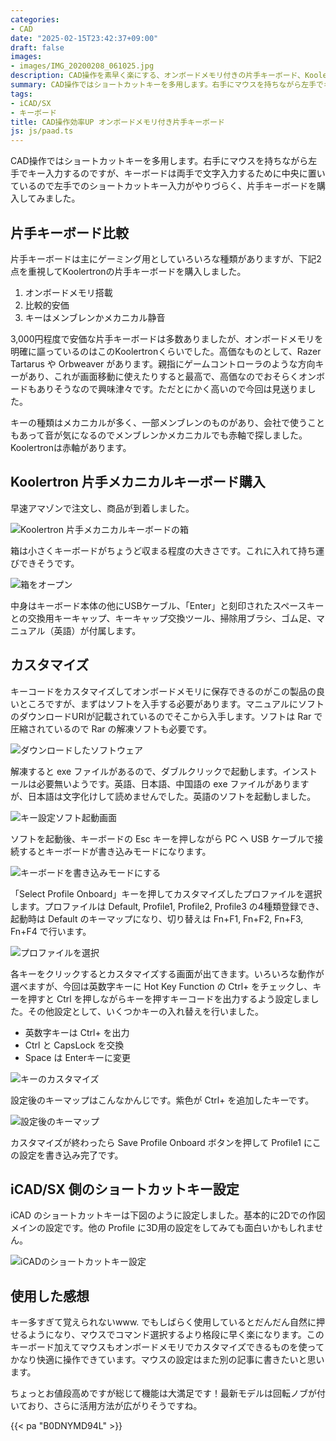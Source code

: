 ```yaml
---
categories:
- CAD
date: "2025-02-15T23:42:37+09:00"
draft: false
images:
- images/IMG_20200208_061025.jpg
description: CAD操作を素早く楽にする、オンボードメモリ付きの片手キーボード、Koolerton片手メカニカルキーボードをレビューします。
summary: CAD操作ではショートカットキーを多用します。右手にマウスを持ちながら左手でキー入力するのですが、キーボードは両手で文字入力するために中央に置いているので左手でのショートカットキー入力がやりづらく、片手キーボードを購入してみました。
tags:
- iCAD/SX
- キーボード
title: CAD操作効率UP オンボードメモリ付き片手キーボード
js: js/paad.ts
---
```


CAD操作ではショートカットキーを多用します。右手にマウスを持ちながら左手でキー入力するのですが、キーボードは両手で文字入力するために中央に置いているので左手でのショートカットキー入力がやりづらく、片手キーボードを購入してみました。

## 片手キーボード比較

片手キーボードは主にゲーミング用としていろいろな種類がありますが、下記2点を重視してKoolertronの片手キーボードを購入しました。

1.  オンボードメモリ搭載
2.  比較的安価
3.  キーはメンブレンかメカニカル静音

3,000円程度で安価な片手キーボードは多数ありましたが、オンボードメモリを明確に謳っているのはこのKoolertronくらいでした。高価なものとして、Razer
Tartarus や Orbweaver
があります。親指にゲームコントローラのような方向キーがあり、これが画面移動に使えたりすると最高で、高価なのでおそらくオンボードもありそうなので興味津々です。ただとにかく高いので今回は見送りました。

キーの種類はメカニカルが多く、一部メンブレンのものがあり、会社で使うこともあって音が気になるのでメンブレンかメカニカルでも赤軸で探しました。Koolertronは赤軸があります。

## Koolertron 片手メカニカルキーボード購入

早速アマゾンで注文し、商品が到着しました。

![Koolertron 片手メカニカルキーボードの箱](./images/IMG_20200208_060659.jpg)

箱は小さくキーボードがちょうど収まる程度の大きさです。これに入れて持ち運びできそうです。

![箱をオープン](./images/IMG_20200208_060747.jpg)

中身はキーボード本体の他にUSBケーブル、「Enter」と刻印されたスペースキーとの交換用キーキャップ、キーキャップ交換ツール、掃除用ブラシ、ゴム足、マニュアル（英語）が付属します。

## カスタマイズ

キーコードをカスタマイズしてオンボードメモリに保存できるのがこの製品の良いところですが、まずはソフトを入手する必要があります。マニュアルにソフトのダウンロードURIが記載されているのでそこから入手します。ソフトは
Rar で圧縮されているので Rar の解凍ソフトも必要です。

![ダウンロードしたソフトウェア](./images/2020-02-08_06h26_15.png)

解凍すると exe
ファイルがあるので、ダブルクリックで起動します。インストールは必要無いようです。英語、日本語、中国語の
exe
ファイルがありますが、日本語は文字化けして読めませんでした。英語のソフトを起動しました。

![キー設定ソフト起動画面](./images/2020-02-08_06h15_47.png)

ソフトを起動後、キーボードの Esc キーを押しながら PC へ USB
ケーブルで接続するとキーボードが書き込みモードになります。

![キーボードを書き込みモードにする](./images/IMG_20200208_061432.jpg)

「Select Profile
Onboard」キーを押してカスタマイズしたプロファイルを選択します。プロファイルは
Default, Profile1, Profile2, Profile3 の4種類登録でき、起動時は Default
のキーマップになり、切り替えは Fn+F1, Fn+F2, Fn+F3, Fn+F4 で行います。

![プロファイルを選択](./images/2020-02-08_06h17_52.png)

各キーをクリックするとカスタマイズする画面が出てきます。いろいろな動作が選べますが、今回は英数字キーに
Hot Key Function の Ctrl+ をチェックし、キーを押すと Ctrl
を押しながらキーを押すキーコードを出力するよう設定しました。その他設定として、いくつかキーの入れ替えを行いました。

-   英数字キーは Ctrl+ を出力
-   Ctrl と CapsLock を交換
-   Space は Enterキーに変更

![キーのカスタマイズ](./images/2020-02-08_06h18_27.png)

設定後のキーマップはこんなかんじです。紫色が Ctrl+ を追加したキーです。

![設定後のキーマップ](./images/2020-02-08_06h19_48.png)

カスタマイズが終わったら Save Profile Onboard ボタンを押して Profile1
にこの設定を書き込み完了です。

## iCAD/SX 側のショートカットキー設定

iCAD
のショートカットキーは下図のように設定しました。基本的に2Dでの作図メインの設定です。他の
Profile に3D用の設定をしてみても面白いかもしれません。

![iCADのショートカットキー設定](./images/2020-02-08_07h19_32.png)

## 使用した感想

キー多すぎて覚えられないwww.
でもしばらく使用しているとだんだん自然に押せるようになり、マウスでコマンド選択するより格段に早く楽になります。このキーボード加えてマウスもオンボードメモリでカスタマイズできるものを使ってかなり快適に操作できています。マウスの設定はまた別の記事に書きたいと思います。

ちょっとお値段高めですが総じて機能は大満足です！最新モデルは回転ノブが付いており、さらに活用方法が広がりそうですね。

{{< pa "B0DNYMD94L" >}}
